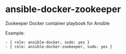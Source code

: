 ansible-docker-zookeeper
========================

Zookeeper Docker container playbook for Ansible


Example:

    - { role: ansible-docker, sudo: yes }
    - { role: ansible-docker-zookeeper, sudo: yes }

